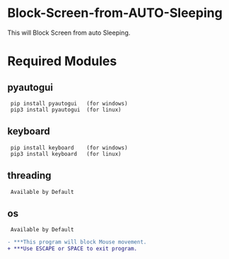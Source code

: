 # Block-Screen-from-AUTO-Sleeping
This will Block Screen from auto Sleeping.

# Required Modules
  ## pyautogui
     pip install pyautogui   (for windows)
     pip3 install pyautogui  (for linux)
     
  ## keyboard
     pip install keyboard    (for windows)
     pip3 install keyboard   (for linux)
     
  ## threading
     Available by Default
      
  ## os
     Available by Default
```diff     
- ***This program will block Mouse movement.
+ ***Use ESCAPE or SPACE to exit program.

  
